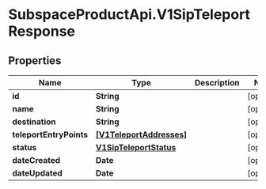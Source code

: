 # SubspaceProductApi.V1SipTeleportResponse

## Properties

Name | Type | Description | Notes
------------ | ------------- | ------------- | -------------
**id** | **String** |  | [optional] 
**name** | **String** |  | [optional] 
**destination** | **String** |  | [optional] 
**teleportEntryPoints** | [**[V1TeleportAddresses]**](V1TeleportAddresses.md) |  | [optional] 
**status** | [**V1SipTeleportStatus**](V1SipTeleportStatus.md) |  | [optional] 
**dateCreated** | **Date** |  | [optional] 
**dateUpdated** | **Date** |  | [optional] 



